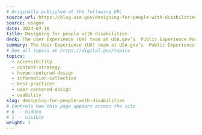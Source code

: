 ```yaml
---
# Originally published at the following URL
source_url: https://blog.usa.gov/designing-for-people-with-disabilities
source: usagov
date: 2024-07-16
title: Designing for people with disabilities
deck: The User Experience (UX) team at USA.gov’s  Public Experience Portfolio recently conducted a study to analyze the experiences of individuals who access USA.gov through assistive technology.., The team partnered with a local organization to gather insights from a diverse group of participants, many of whom are blind or deaf. The study revealed various habits and challenges faced by these users, such as a preference for mobile sites, difficulty with website carousels, and a reliance on clear headings and action-oriented descriptions. These findings can guide improvements in accessibility, such as clever link labeling and better navigation aids for assistive technology users.
summary: The User Experience (UX) team at USA.gov’s  Public Experience Portfolio recently conducted a study to analyze the experiences of individuals who access USA.gov through assistive technology.., The team partnered with a local organization to gather insights from a diverse group of participants, many of whom are blind or deaf. The study revealed various habits and challenges faced by these users, such as a preference for mobile sites, difficulty with website carousels, and a reliance on clear headings and action-oriented descriptions. These findings can guide improvements in accessibility, such as clever link labeling and better navigation aids for assistive technology users.
# See all topics at https://digital.gov/topics
topics:
  - accessibility
  - content-strategy
  - human-centered-design
  - information-collection
  - best-practices
  - user-centered-design
  - usability
slug: designing-for-people-with-disabilities
# Controls how this page appears across the site
# 0 -- hidden
# 1 -- visible
weight: 1
---
```

